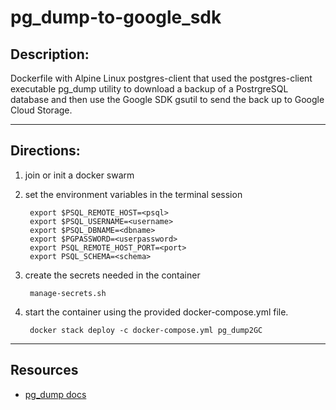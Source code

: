 # pg_dump-to-google_sdk


## Description:
Dockerfile with Alpine Linux postgres-client that used the postgres-client executable pg_dump utility to download a backup of a PostrgreSQL database and then use the Google SDK gsutil to send the back up to Google Cloud Storage.


-------
## Directions:
1. join or init a docker swarm
1. set the environment variables in the terminal session

        export $PSQL_REMOTE_HOST=<psql>
        export $PSQL_USERNAME=<username>
        export $PSQL_DBNAME=<dbname>
        export $PGPASSWORD=<userpassword>
        export PSQL_REMOTE_HOST_PORT=<port>
        export PSQL_SCHEMA=<schema>

1. create the secrets needed in the container

        manage-secrets.sh
1. start the container using the provided docker-compose.yml file.  

        docker stack deploy -c docker-compose.yml pg_dump2GC
    
-----
## Resources
-  [pg_dump docs](https://www.postgresql.org/docs/9.6/app-pgdump.htm)
